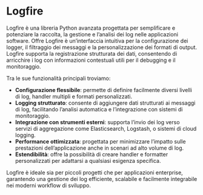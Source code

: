 # Logfire
Logfire è una libreria Python avanzata progettata per semplificare e potenziare la raccolta, la gestione e l’analisi dei log nelle applicazioni software. Offre Logfire è un’interfaccia intuitiva per la configurazione dei logger, il filtraggio dei messaggi e la personalizzazione dei formati di output. Logfire supporta la registrazione strutturata dei dati, consentendo di arricchire i log con informazioni contestuali utili per il debugging e il monitoraggio.

Tra le sue funzionalità principali troviamo:
- **Configurazione flessibile**: permette di definire facilmente diversi livelli di log, handler multipli e formati personalizzati.
- **Logging strutturato**: consente di aggiungere dati strutturati ai messaggi di log, facilitando l’analisi automatica e l’integrazione con sistemi di monitoraggio.
- **Integrazione con strumenti esterni**: supporta l’invio dei log verso servizi di aggregazione come Elasticsearch, Logstash, o sistemi di cloud logging.
- **Performance ottimizzata**: progettata per minimizzare l’impatto sulle prestazioni dell’applicazione anche in scenari ad alto volume di log.
- **Estendibilità**: offre la possibilità di creare handler e formatter personalizzati per adattarsi a qualsiasi esigenza specifica.

Logfire è ideale sia per piccoli progetti che per applicazioni enterprise, garantendo una gestione dei log efficiente, scalabile e facilmente integrabile nei moderni workflow di sviluppo.